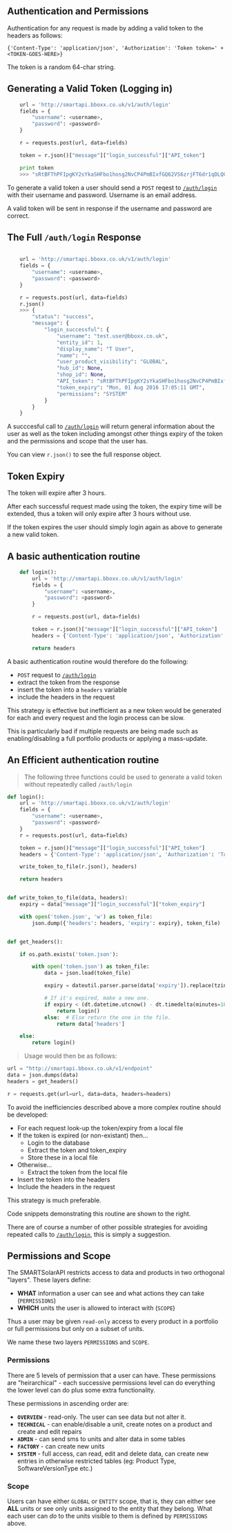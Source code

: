 ## Authentication and Permissions

Authentication for any request is made by adding a valid token to the headers as follows:

`{'Content-Type': 'application/json', 'Authorization': 'Token token=' + <TOKEN-GOES-HERE>}`

The token is a random 64-char string.

## Generating a Valid Token (Logging in)
```python
    url = 'http://smartapi.bboxx.co.uk/v1/auth/login'
    fields = {
        "username": <username>,
        "password": <password>
    }

    r = requests.post(url, data=fields)

    token = r.json()["message"]["login_successful"]["API_token"]

    print token
    >>> "sRtBFThPFIpgKY2sYkaSHFbo1hosg2NvCP4PmBIxfGQ62VS6zrjFT6dr1qDLQGz"
```
To generate a valid token a user should send a `POST` reqest to <a href=/#auth-login>`/auth/login`</a> with their username and password. Username is an email address.

A valid token will be sent in response if the username and password are correct.

## The Full `/auth/login` Response
```python

    url = 'http://smartapi.bboxx.co.uk/v1/auth/login'
    fields = {
        "username": <username>,
        "password": <password>
    }

    r = requests.post(url, data=fields)
    r.json()
    >>> {
        "status": "success",
        "message": {
            "login_successful": {
                "username": "test.user@bboxx.co.uk",
                "entity_id": 1,
                "display_name": "T User",
                "name": "",
                "user_product_visibility": "GLOBAL",
                "hub_id": None,
                "shop_id": None,
                "API_token": "sRtBFThPFIpgKY2sYkaSHFbo1hosg2NvCP4PmBIxfGQ62VS6zrjFT6dr1qDLQGz",
                "token_expiry": "Mon, 01 Aug 2016 17:05:11 GMT",
                "permissions": "SYSTEM"
            }
        }
    }
```
A succcesful call to <a href=/#auth-login>`/auth/login`</a> will return general information about the user as well as the token including amongst
other things expiry of the token and the permissions and scope that the user has.

You can view `r.json()` to see the full response object.

## Token Expiry

The token will expire after 3 hours.

After each successful request made using the token, the expiry time will be extended, thus a token will only expire
after 3 hours without use.

If the token expires the user should simply login again as above to generate a new valid token.

## A basic authentication routine
```python
    def login():
        url = 'http://smartapi.bboxx.co.uk/v1/auth/login'
        fields = {
            "username": <username>,
            "password": <password>
        }

        r = requests.post(url, data=fields)

        token = r.json()["message"]["login_successful"]["API_token"]
        headers = {'Content-Type': 'application/json', 'Authorization': 'Token token=' + token}

        return headers
```
A basic authentication routine would therefore do the following:

* `POST` request to <a href=/#auth-login>`/auth/login`</a>
* extract the  token from the response
* insert the token into a `headers` variable
* include the headers in the request

This strategy is effective but inefficient as a new token would be generated for each and every request and the login
process can be slow.

This is particularly bad if multiple requests are being made such as enabling/disabling a full portfolio products or
applying a mass-update.

## An Efficient authentication routine

> The following three functions could be used to generate a valid token without repeatedly called `/auth/login`

```python
def login():
    url = 'http://smartapi.bboxx.co.uk/v1/auth/login'
    fields = {
        "username": <username>,
        "password": <password>
    }
    r = requests.post(url, data=fields)

    token = r.json()["message"]["login_successful"]["API_token"]
    headers = {'Content-Type': 'application/json', 'Authorization': 'Token token=' + token}

    write_token_to_file(r.json(), headers)

    return headers


def write_token_to_file(data, headers):
    expiry = data["message"]["login_successful"]["token_expiry"]

    with open('token.json', 'w') as token_file:
        json.dump({'headers': headers, 'expiry': expiry}, token_file)


def get_headers():

    if os.path.exists('token.json'):

        with open('token.json') as token_file:
            data = json.load(token_file)

            expiry = dateutil.parser.parse(data['expiry']).replace(tzinfo=None)

            # If it's expired, make a new one.
            if expiry < (dt.datetime.utcnow() - dt.timedelta(minutes=10)):
                return login()
            else:  # Else return the one in the file.
                return data['headers']

    else:
        return login()

```

> Usage would then be as follows:

```python
url = "http://smartapi.bboxx.co.uk/v1/endpoint"
data = json.dumps(data)
headers = get_headers()

r = requests.get(url=url, data=data, headers=headers)
```

To avoid the inefficiencies described above a more complex routine should be developed:

* For each request look-up the token/expiry from a local file
* If the token is expired (or non-existant) then...
    * Login to the database
    * Extract the token and token_expiry
    * Store these in a local file
* Otherwise...
    * Extract the token from the local file
* Insert the token into the headers
* Include the headers in the request

This strategy is much preferable.

Code snippets demonstrating this routine are shown to the right.

There are of course a number of other possible strategies for avoiding repeated calls to <a href=/#auth-login>`/auth/login`</a>, this is simply
a suggestion.

## Permissions and Scope

The SMARTSolarAPI restricts access to data and products in two orthogonal "layers".
These layers define:

* __WHAT__ information a user can see and what actions they can take (`PERMISSIONS`)
* __WHICH__ units the user is allowed to interact with  (`SCOPE`)

Thus a user may be given `read-only` access to every product in a portfolio or full permissions but only on a subset of units.

We name these two layers `PERMISSIONS` and `SCOPE`.

### Permissions

There are 5 levels of permission that a user can have. These permissions are "heirarchical" - each successive permissions
level can do everything the lower level can do plus some extra functionality.

These permissions in ascending order are:

* __`OVERVIEW`__ - read-only. The user can see data but not alter it.
* __`TECHNICAL`__ - can enable/disable a unit, create notes on a product and create and edit repairs
* __`ADMIN`__ - can send sms to units and alter data in some tables
* __`FACTORY`__ - can create new units
* __`SYSTEM`__ - full access, can read, edit and delete data, can create new entries in otherwise restricted tables (eg: Product Type, SoftwareVersionType etc.)


### Scope

Users can have either `GLOBAL` or `ENTITY` scope, that is, they can either see __ALL__ units or see only units assigned to the entity that they belong.
What each user can _do_ to the units visible to them is defined by `PERMISSIONS` above.

